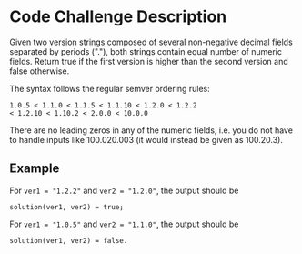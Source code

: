 # Code Challenge Description

Given two version strings composed of several non-negative decimal fields separated by periods ("."), both strings contain equal number of numeric fields. Return true if the first version is higher than the second version and false otherwise.

The syntax follows the regular semver ordering rules:

```
1.0.5 < 1.1.0 < 1.1.5 < 1.1.10 < 1.2.0 < 1.2.2
< 1.2.10 < 1.10.2 < 2.0.0 < 10.0.0
```

There are no leading zeros in any of the numeric fields, i.e. you do not have to handle inputs like 100.020.003 (it would instead be given as 100.20.3).

## Example

For `ver1 = "1.2.2"` and `ver2 = "1.2.0"`, the output should be

```
solution(ver1, ver2) = true;
```
 
For `ver1 = "1.0.5"` and `ver2 = "1.1.0"`, the output should be

```
solution(ver1, ver2) = false.
```